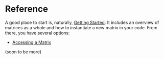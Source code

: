 # Reference

A good place to start is, naturally, [Getting Started](getting-started.md). It includes an overview of matrices as a whole and how to instantiate a new matrix in your code. From there, you have several options:

- [Accessing a Matrix](accessor-functions.md)

(soon to be more)
